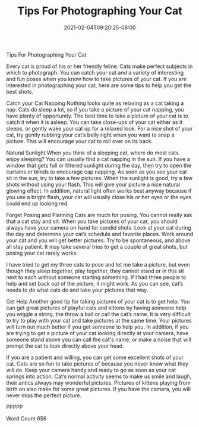 ﻿---
title: "Tips For Photographing Your Cat"
date: 2021-02-04T09:20:25-08:00
description: "TXT Tips for Web Success"
featured_image: "/images/TXT.jpg"
tags: ["TXT"]
---

Tips For Photographing Your Cat

Every cat is proud of his or her friendly feline.  Cats make perfect subjects in which to photograph.  You can catch your cat and a variety of interesting and fun poses when you know how to take pictures of your cat. If you are interested in photographing your cat, here are some tips to help you get the best shots. 

Catch your Cat Napping
Nothing looks quite as relaxing as a cat taking a nap. Cats do sleep a lot, so if you take a picture of your cat napping, you have plenty of opportunity.  The best time to take a picture of your cat is to catch it when it is asleep.  You can take close-ups of your cat either as it sleeps, or gently wake your cat up for a relaxed look. For a nice shot of your cat, try gently rubbing your cat’s belly right when you want to snap a picture. This will encourage your cat to roll over on its back. 

Natural Sunlight
When you think of a sleeping cat, where do most cats enjoy sleeping? You can usually find a cat napping in the sun. If you have a window that gets full or filtered sunlight during the day, then try to open the curtains or blinds to encourage cap napping. As soon as you see your cat sit in the sun, try to take a few pictures. When the sunlight is good, try a few shots without using your flash. This will give your picture a nice natural glowing effect. In addition, natural light often works best anyway because if you use a bright flash, your cat will usually close his or her eyes or the eyes could end up looking red.

Forget Posing and Planning
Cats are much for posing. You cannot really ask that a cat stay and sit. When you take pictures of your cat, you should always have your camera on hand for candid shots. Look at your cat during the day and determine your cat’s schedule and favorite places. Work around your cat and you will get better pictures.  Try to be spontaneous, and above all stay patient. It may take several tries to get a couple of great shots, but posing your cat rarely works.

I have tried to get my three cats to pose and let me take a picture, but even though they sleep together, play together, they cannot stand or in this sit next to each without someone starting something. If I had three people to help and set back out of the picture, it might work. As you can see, cat’s needs to do what cats do and take your pictures that way. 

Get Help
Another good tip for taking pictures of your cat is to get help. You can get great pictures of playful cats and kittens by having someone help you wiggle a string, the throw a ball or call the cat’s name. It is very difficult to try to play with your cat and take pictures at the same time. Your pictures will turn out much better if you get someone to help you. In addition, if you are trying to get a picture of your cat looking directly at your camera, have someone stand above you can call the cat's name, or make a noise that will prompt the cat to look directly above your head.

If you are a patient and willing, you can get some excellent shots of your cat. Cats are so fun to take pictures of because you never know what they will do. Keep your camera handy and ready to go as soon as your cat springs into action. Cat’s normal activity seems to make us smile and laugh, their antics always may wonderful pictures. Pictures of kittens playing from birth on also make for some great pictures. If you have the camera, you will never miss the perfect picture. 

PPPPP

Word Count 656

